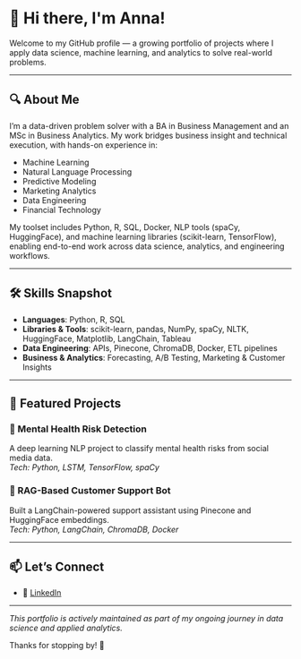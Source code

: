 # 👋 Hi there, I'm Anna!

Welcome to my GitHub profile — a growing portfolio of projects where I apply data science, machine learning, and analytics to solve real-world problems.

---

## 🔍 About Me

I’m a data-driven problem solver with a BA in Business Management and an MSc in Business Analytics. My work bridges business insight and technical execution, with hands-on experience in:

- Machine Learning
- Natural Language Processing
- Predictive Modeling
- Marketing Analytics
- Data Engineering
- Financial Technology

My toolset includes Python, R, SQL, Docker, NLP tools (spaCy, HuggingFace), and machine learning libraries (scikit-learn, TensorFlow), enabling end-to-end work across data science, analytics, and engineering workflows.

---

## 🛠️ Skills Snapshot

- **Languages**: Python, R, SQL
- **Libraries & Tools**: scikit-learn, pandas, NumPy, spaCy, NLTK, HuggingFace, Matplotlib, LangChain, Tableau
- **Data Engineering**: APIs, Pinecone, ChromaDB, Docker, ETL pipelines
- **Business & Analytics**: Forecasting, A/B Testing, Marketing & Customer Insights

---

## 📂 Featured Projects

### 🧠 Mental Health Risk Detection
A deep learning NLP project to classify mental health risks from social media data.  
*Tech: Python, LSTM, TensorFlow, spaCy*

### 💬 RAG-Based Customer Support Bot  
Built a LangChain-powered support assistant using Pinecone and HuggingFace embeddings.  
*Tech: Python, LangChain, ChromaDB, Docker*

---

## 📫 Let’s Connect

- 💼 [LinkedIn](https://www.linkedin.com/in/semenowicz-anna/)

---

_This portfolio is actively maintained as part of my ongoing journey in data science and applied analytics._

Thanks for stopping by! 🌱

